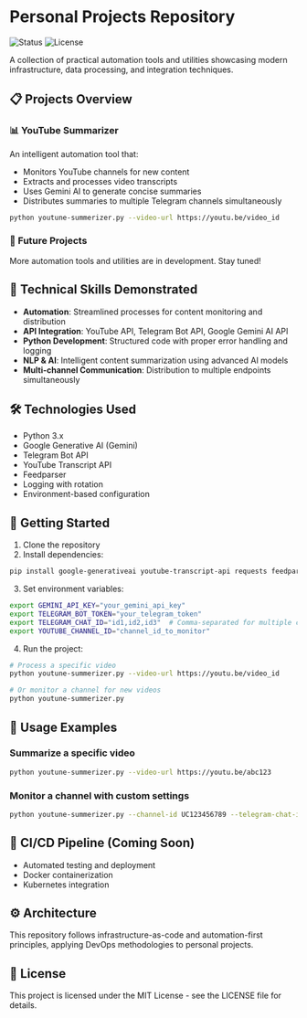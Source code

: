 # Personal Projects Repository

![Status](https://img.shields.io/badge/status-active-success.svg)
![License](https://img.shields.io/badge/license-MIT-blue.svg)

A collection of practical automation tools and utilities showcasing modern infrastructure, data processing, and integration techniques.

## 📋 Projects Overview

### 📊 YouTube Summarizer
An intelligent automation tool that:
- Monitors YouTube channels for new content
- Extracts and processes video transcripts 
- Uses Gemini AI to generate concise summaries
- Distributes summaries to multiple Telegram channels simultaneously

```bash
python youtune-summerizer.py --video-url https://youtu.be/video_id
```

### 🔮 Future Projects
More automation tools and utilities are in development. Stay tuned!

## 🚀 Technical Skills Demonstrated

- **Automation**: Streamlined processes for content monitoring and distribution
- **API Integration**: YouTube API, Telegram Bot API, Google Gemini AI API
- **Python Development**: Structured code with proper error handling and logging
- **NLP & AI**: Intelligent content summarization using advanced AI models
- **Multi-channel Communication**: Distribution to multiple endpoints simultaneously

## 🛠️ Technologies Used

- Python 3.x
- Google Generative AI (Gemini)
- Telegram Bot API
- YouTube Transcript API
- Feedparser
- Logging with rotation
- Environment-based configuration

## 🏁 Getting Started

1. Clone the repository
2. Install dependencies:
```bash
pip install google-generativeai youtube-transcript-api requests feedparser
```

3. Set environment variables:
```bash
export GEMINI_API_KEY="your_gemini_api_key"
export TELEGRAM_BOT_TOKEN="your_telegram_token"
export TELEGRAM_CHAT_ID="id1,id2,id3"  # Comma-separated for multiple channels
export YOUTUBE_CHANNEL_ID="channel_id_to_monitor"
```

4. Run the project:
```bash
# Process a specific video
python youtune-summerizer.py --video-url https://youtu.be/video_id

# Or monitor a channel for new videos
python youtune-summerizer.py
```

## 📝 Usage Examples

### Summarize a specific video
```bash
python youtune-summerizer.py --video-url https://youtu.be/abc123
```

### Monitor a channel with custom settings
```bash
python youtune-summerizer.py --channel-id UC123456789 --telegram-chat-id "-1001234567,-1009876543" --gemini-key "YOUR_KEY"
```

## 🔄 CI/CD Pipeline (Coming Soon)
- Automated testing and deployment
- Docker containerization
- Kubernetes integration

## ⚙️ Architecture
This repository follows infrastructure-as-code and automation-first principles, applying DevOps methodologies to personal projects.

## 📜 License
This project is licensed under the MIT License - see the LICENSE file for details.
